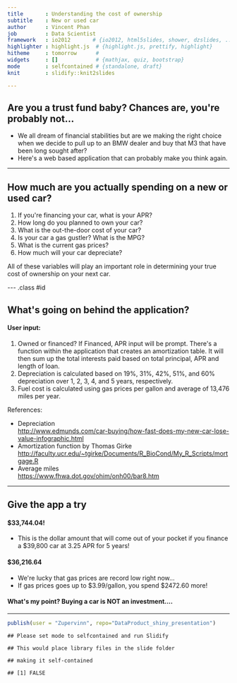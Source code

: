 ```yaml
---
title       : Understanding the cost of ownership
subtitle    : New or used car 
author      : Vincent Phan
job         : Data Scientist
framework   : io2012       # {io2012, html5slides, shower, dzslides, ...}
highlighter : highlight.js  # {highlight.js, prettify, highlight}
hitheme     : tomorrow      # 
widgets     : []            # {mathjax, quiz, bootstrap}
mode        : selfcontained # {standalone, draft}
knit        : slidify::knit2slides

---
```


## Are you a trust fund baby? Chances are, you're probably not...

- We all dream of financial stabilities but are we making the right choice when we decide to pull up to an BMW dealer and buy that M3 that have been long sought after?
- Here's a web based application that can probably make you think again.

---
## How much are you actually spending on a new or used car?

1. If you're financing your car, what is your APR?
2. How long do you planned to own your car?
3. What is the out-the-door cost of your car?
4. Is your car a gas gustler? What is the MPG? 
5. What is the current gas prices?
6. How much will your car depreciate?

All of these variables will play an important role in determining your true cost of ownership on your next car.

--- .class #id 

## What's going on behind the application? 
#### User input:
1. Owned or financed? If Financed, APR input will be prompt. There's a function within the application that creates an amortization table. It will then sum up the total interests paid based on total principal, APR and length of loan. 
2. Depreciation is calculated based on 19%, 31%, 42%, 51%, and 60% depreciation over 1, 2, 3, 4, and 5 years, respectively. 
3. Fuel cost is calculated using gas prices per gallon and average of 13,476 miles per year.
 
References:
- Depreciation  
http://www.edmunds.com/car-buying/how-fast-does-my-new-car-lose-value-infographic.html  
- Amortization function by Thomas Girke  
http://faculty.ucr.edu/~tgirke/Documents/R_BioCond/My_R_Scripts/mortgage.R  
- Average miles  
https://www.fhwa.dot.gov/ohim/onh00/bar8.htm  

---

## Give the app a try

#### $33,744.04!

- This is the dollar amount that will come out of your pocket if you finance a $39,800 car at 3.25 APR for 5 years!

#### $36,216.64
- We're lucky that gas prices are record low right now...
- If gas prices goes up to $3.99/gallon, you spend $2472.60 more!

#### What's my point? Buying a car is NOT an investment....

---


```r
publish(user = "Zupervinn", repo="DataProduct_shiny_presentation")
```

```
## Please set mode to selfcontained and run Slidify
```

```
## This would place library files in the slide folder
```

```
## making it self-contained
```

```
## [1] FALSE
```
